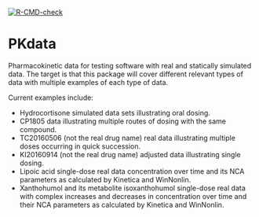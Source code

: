 <!-- badges: start -->
[![R-CMD-check](https://github.com/billdenney/PKdata/actions/workflows/R-CMD-check.yaml/badge.svg)](https://github.com/billdenney/PKdata/actions/workflows/R-CMD-check.yaml)
<!-- badges: end -->

# PKdata

Pharmacokinetic data for testing software with real and statically
simulated data.  The target is that this package will cover different
relevant types of data with multiple examples of each type of data.

Current examples include:

* Hydrocortisone simulated data sets illustrating oral dosing.
* CP1805 data illustrating multiple routes of dosing with the same
  compound.
* TC20160506 (not the real drug name) real data illustrating multiple
  doses occurring in quick succession.
* KI20160914 (not the real drug name) adjusted data illustrating single
  dosing.
* Lipoic acid single-dose real data concentration over time and its
  NCA parameters as calculated by Kinetica and WinNonlin.
* Xanthohumol and its metabolite isoxanthohumol single-dose real data
  with complex increases and decreases in concentration over time and
  their NCA parameters as calculated by Kinetica and WinNonlin.
